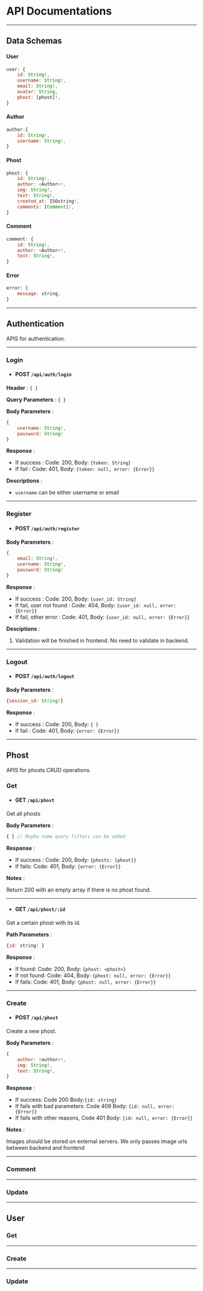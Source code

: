 # API Documentations

---

<!-- ## Table of Contents

- [API Documentations](#api-documentations)
  - [Table of Contents](#table-of-contents)
  - [Authentication](#authentication)
    - [Login](#login)
    - [Register](#register)
    - [Logout](#logout) -->

## Data Schemas

#### User

```js
user: {
    id: String!,
    username: String!,
    email: String!,
    avatar: String,
    phost: [phost]!,
}
```

#### Author

```js
author:{
    id: String!,
    username: String!,
}
```

#### Phost

```js
phost: {
    id: String!,
    author: <Author>!,
    img: String!,
    text: String!,
    created_at: ISOstring!,
    comments: [Comment]!,
}
```

#### Comment

```js
comment: {
    id: String!,
    author: <Author>!,
    text: String!,
}
```

#### Error

```js
error: {
    message: string,
}
```

---

## Authentication

APIS for authentication.

---

### Login

- #### POST `/api/auth/login`

**Header** :
 `{ }`

**Query Parameters** :
 `{ }`

**Body Parameters** : 
```js
{
    username: String!,
    password: String!
}
```

**Response** :

- If success : Code: 200, Body: `{token: String}`
- If fail : Code: 401, Body: `{token: null, error: {Error}}`

**Descriptions** :

- `username` can be either username or email

---

### Register

- #### POST `/api/auth/register`

**Body Parameters** : 
```js
{
    email: String!, 
    username: String!, 
    password: String!
}
```

**Response** :
- If success : Code: 200, Body: `{user_id: String}`
- If fail, user not found : Code: 404, Body: `{user_id: null, error: {Error}}`
- If fail, other error : Code: 401, Body: `{user_id: null, error: {Error}}`

**Desciptions** :

1. Validation will be finished in frontend. No need to validate in backend.

---

### Logout

- #### POST `/api/auth/logout`

**Body Parameters** : 

```js
{session_id: String!}
```

**Response** :

- If success : Code: 200, Body: `{ }`
- If fail : Code: 401, Body: `{error: {Error}}`

---

## Phost

APIS for phosts CRUD operations.

### Get

- #### GET `/api/phost`

Get all phosts

**Body Parameters** : 

```js
{ } // Maybe some query filters can be added
```

**Response** :

- If success : Code: 200, Body: `{phosts: [phost]}`
- If fails: Code: 401, Body: `{error: {Error}}`

**Notes** :

  Return 200 with an empty array if there is no phost found.

---

- #### GET `/api/phost/:id`

Get a certain phost with its id.

**Path Parameters** : 

```js
{id: string! }
```

**Response** :

- If found: Code: 200, Body: `{phost: <phost>}`
- If not found: Code: 404, Body: `{phost: null, error: {Error}}`
- If fails: Code: 401, Body: `{phost: null, error: {Error}}`

---

### Create

- #### POST `/api/phost`

Create a new phost.

**Body Parameters** : 

```js
{
    author: <author>!,
    img: String!,
    text: String!,
}
```

**Respnose** :

- If success: Code 200 Body:`{id: string}`
- If fails with bad parameters: Code 409 Body: `{id: null, error: {Error}}`
- If fails with other reasons, Code 401 Body: `{id: null, error: {Error}}`

**Notes** :

Images should be stored on external servers. We only passes image urls between backend and frontend

---

### Comment

---

### Update

---

## User

### Get

---

### Create

---

### Update

